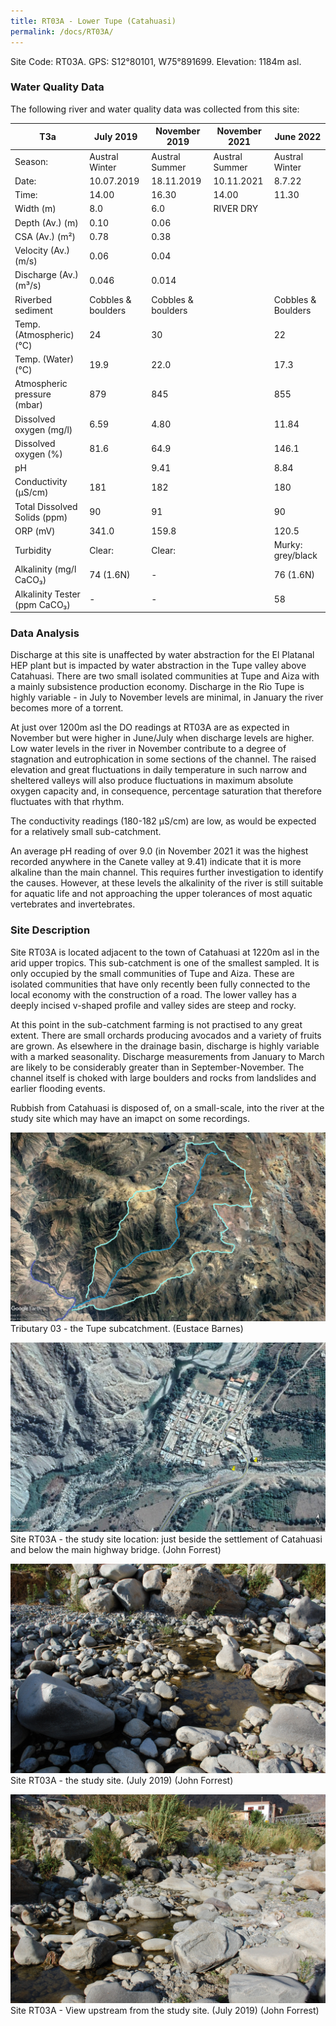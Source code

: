 ```yaml
---
title: RT03A - Lower Tupe (Catahuasi)
permalink: /docs/RT03A/
---
```



Site Code: RT03A.  GPS: S12°80101, W75°891699. Elevation:
1184m asl.


### Water Quality Data

The following river and water quality data was collected from this site:

|     T3a                              |     July 2019             |     November 2019         |     November 2021     |     June 2022             |
|--------------------------------------|---------------------------|---------------------------|-----------------------|---------------------------|
|     Season:                          |     Austral Winter        |     Austral Summer        |     Austral Summer    |     Austral Winter        |
|     Date:                            |     10.07.2019            |     18.11.2019            |     10.11.2021        |     8.7.22                |
|     Time:                            |     14.00                 |     16.30                 |     14.00             |     11.30                 |
|     Width (m)                        |     8.0                   |     6.0                   |     RIVER DRY         |                           |
|     Depth (Av.) (m)                  |     0.10                  |     0.06                  |                       |                           |
|     CSA (Av.) (m²)                   |     0.78                  |     0.38                  |                       |                           |
|     Velocity (Av.) (m/s)             |     0.06                  |     0.04                  |                       |                           |
|     Discharge (Av.) (m³/s)           |     0.046                 |     0.014                 |                       |                           |
|     Riverbed sediment                |     Cobbles & boulders    |     Cobbles & boulders    |                       |     Cobbles & Boulders    |
|     Temp. (Atmospheric) (°C)         |     24                    |     30                    |                       |     22                    |
|     Temp. (Water) (°C)               |     19.9                  |     22.0                  |                       |     17.3                  |
|     Atmospheric pressure (mbar)      |     879                   |     845                   |                       |     855                   |
|     Dissolved oxygen (mg/l)          |     6.59                  |     4.80                  |                       |     11.84                 |
|     Dissolved oxygen (%)             |     81.6                  |     64.9                  |                       |     146.1                 |
|     pH                               |                           |     9.41                  |                       |     8.84                  |
|     Conductivity (µS/cm)             |     181                   |     182                   |                       |     180                   |
|     Total Dissolved Solids (ppm)     |     90                    |     91                    |                       |     90                    |
|     ORP (mV)                         |     341.0                 |     159.8                 |                       |     120.5                 |
|     Turbidity                        |     Clear:                |     Clear:                |                       |     Murky: grey/black     |
|     Alkalinity (mg/l CaCO₃)          |     74 (1.6N)             |     -                     |                       |     76 (1.6N)             |
|     Alkalinity Tester (ppm CaCO₃)    |     -                     |     -                     |                       |     58                    |


### Data Analysis
Discharge at this site is unaffected by water abstraction for the El Platanal HEP plant but is impacted by water abstraction in the Tupe valley above Catahuasi. There are two  small isolated communities at Tupe and Aiza with a mainly subsistence production economy. Discharge in the Rio Tupe is highly variable - in July to November levels are minimal, in January the river becomes more of a torrent. 

At just over 1200m asl the DO readings at RT03A are as expected in November but were higher in June/July when discharge levels are higher. Low water levels in the river in November contribute to a degree of stagnation and eutrophication in some sections of the channel. The raised elevation and great fluctuations in daily temperature in such narrow and sheltered valleys will also produce fluctuations in maximum absolute oxygen capacity and, in consequence, percentage saturation that therefore fluctuates with that rhythm. 

The conductivity readings (180-182 µS/cm) are low, as would be expected for a relatively small sub-catchment. 

An average pH reading of over 9.0 (in November 2021 it was the highest recorded anywhere in the Canete valley at 9.41) indicate that it is more alkaline than the main channel. This requires further investigation to identify the causes. However, at these levels the alkalinity of the river is still suitable for aquatic life and not approaching the upper tolerances of most aquatic vertebrates and invertebrates.


### Site Description
Site RT03A is located adjacent to the town of Catahuasi at 1220m asl in the arid upper tropics. This sub-catchment is one of the smallest sampled. It is only occupied by the small communities of Tupe and Aiza. These are isolated communities that have only recently been fully connected to the local economy with the construction of a road. The lower valley has a deeply incised v-shaped profile and valley sides are steep and rocky. 

At this point in the sub-catchment farming is not practised to any great extent. There are small orchards producing avocados and a variety of fruits are grown. As elsewhere in the drainage basin, discharge is highly variable with a marked seasonality. Discharge measurements from January to March are likely to be considerably greater than in September-November. The channel itself is choked with large boulders and rocks from landslides and earlier flooding events. 

Rubbish from Catahuasi is disposed of, on a small-scale, into the river at the study site which may have an imapct on some recordings.


![Tributary T03 - the Tupe subcatchment. (Eustace Barnes)](/assets/SiteDescriptions/T3/T3Tupesubcatchment.jpg)
Tributary 03 - the Tupe subcatchment. (Eustace Barnes)


![Site T03A - the study site location. (John Forrest)](/assets/SiteDescriptions/T3/RT03ALowerTupevalley.jpg)
Site RT03A - the study site location: just beside the settlement of Catahuasi and below the main highway bridge. (John Forrest)


![Site T03A - the study site. (John Forrest)](/assets/SiteDescriptions/T3/T3AStudysite.JPG)
Site RT03A - the study site. (July 2019) (John Forrest)


![Site T03A - View upstream from the study site. (John Forrest)](/assets/SiteDescriptions/T3/T3AViewupstream.JPG)
Site RT03A - View upstream from the study site. (July 2019) (John Forrest)

